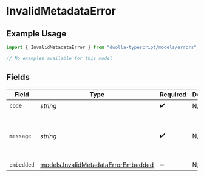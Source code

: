 # InvalidMetadataError

## Example Usage

```typescript
import { InvalidMetadataError } from "dwolla-typescript/models/errors";

// No examples available for this model
```

## Fields

| Field                                                                               | Type                                                                                | Required                                                                            | Description                                                                         | Example                                                                             |
| ----------------------------------------------------------------------------------- | ----------------------------------------------------------------------------------- | ----------------------------------------------------------------------------------- | ----------------------------------------------------------------------------------- | ----------------------------------------------------------------------------------- |
| `code`                                                                              | *string*                                                                            | :heavy_check_mark:                                                                  | N/A                                                                                 | ValidationError                                                                     |
| `message`                                                                           | *string*                                                                            | :heavy_check_mark:                                                                  | N/A                                                                                 | Validation error(s) present. See embedded errors list for more details.             |
| `embedded`                                                                          | [models.InvalidMetadataErrorEmbedded](../../models/invalidmetadataerrorembedded.md) | :heavy_minus_sign:                                                                  | N/A                                                                                 |                                                                                     |